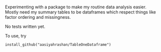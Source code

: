 Experimenting with a package to make my routine data analysis easier. Mostly need my summary tables to be dataframes which respect things like factor ordering and missingness.

No tests written yet.

To use, try 

```
install_github("aasiyahrashan/TableOneDataframe")
```
